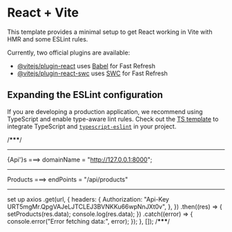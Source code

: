 # React + Vite

This template provides a minimal setup to get React working in Vite with HMR and some ESLint rules.

Currently, two official plugins are available:

- [@vitejs/plugin-react](https://github.com/vitejs/vite-plugin-react/blob/main/packages/plugin-react/README.md) uses [Babel](https://babeljs.io/) for Fast Refresh
- [@vitejs/plugin-react-swc](https://github.com/vitejs/vite-plugin-react-swc) uses [SWC](https://swc.rs/) for Fast Refresh

## Expanding the ESLint configuration

If you are developing a production application, we recommend using TypeScript and enable type-aware lint rules. Check out the [TS template](https://github.com/vitejs/vite/tree/main/packages/create-vite/template-react-ts) to integrate TypeScript and [`typescript-eslint`](https://typescript-eslint.io) in your project.


/******************************\*\*\*******************************/
**********
{Api'}s ===> domainName = "http://127.0.0.1:8000"; 
************
Products ===> endPoints = "/api/products"


************************
set up 
    axios
      .get(url, {
        headers: {
          Authorization: "Api-Key URT5mgMr.QpgVAJeLJTCLEJ3BVNKKu66wpNnJXt0v",
        },
      })
      .then((res) => {
        setProducts(res.data);
        console.log(res.data);
      })
      .catch((error) => {
        console.error("Error fetching data:", error);
      });
  }, []);
/******************************\*\*\*******************************/
